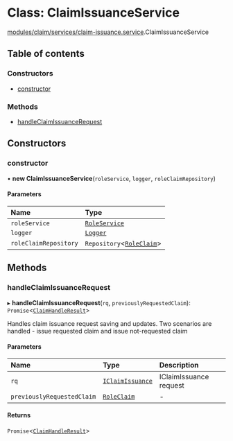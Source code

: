 # Class: ClaimIssuanceService

[modules/claim/services/claim-issuance.service](../modules/modules_claim_services_claim_issuance_service.md).ClaimIssuanceService

## Table of contents

### Constructors

- [constructor](modules_claim_services_claim_issuance_service.ClaimIssuanceService.md#constructor)

### Methods

- [handleClaimIssuanceRequest](modules_claim_services_claim_issuance_service.ClaimIssuanceService.md#handleclaimissuancerequest)

## Constructors

### constructor

• **new ClaimIssuanceService**(`roleService`, `logger`, `roleClaimRepository`)

#### Parameters

| Name | Type |
| :------ | :------ |
| `roleService` | [`RoleService`](modules_role_role_service.RoleService.md) |
| `logger` | [`Logger`](modules_logger_logger_service.Logger.md) |
| `roleClaimRepository` | `Repository`<[`RoleClaim`](modules_claim_entities_roleClaim_entity.RoleClaim.md)\> |

## Methods

### handleClaimIssuanceRequest

▸ **handleClaimIssuanceRequest**(`rq`, `previouslyRequestedClaim`): `Promise`<[`ClaimHandleResult`](modules_claim_claim_handle_result_dto.ClaimHandleResult.md)\>

Handles claim issuance request saving and updates.
Two scenarios are handled - issue requested claim and issue not-requested claim

#### Parameters

| Name | Type | Description |
| :------ | :------ | :------ |
| `rq` | [`IClaimIssuance`](../interfaces/modules_claim_claim_types.IClaimIssuance.md) | IClaimIssuance request |
| `previouslyRequestedClaim` | [`RoleClaim`](modules_claim_entities_roleClaim_entity.RoleClaim.md) | - |

#### Returns

`Promise`<[`ClaimHandleResult`](modules_claim_claim_handle_result_dto.ClaimHandleResult.md)\>
